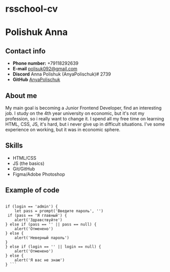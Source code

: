 # rsschool-cv

# Polishuk Anna

## Contact info

* **Phone number:** +79118292639
* **E-mail** polisuk092@gmail.com
* **Discord** Anna Polishuk (AnyaPolischuk)\# 2739
* **GitHub** [AnyaPolischuk](https://github.com/AnyaPolischuk)

## About me
My main goal is becoming a Junior Frontend Developer, find an interesting job. I study on the 4th year university on economic, but it's not my profession, so i really want to change it. I spend all my free time on learning HTML, CSS, JS, it's hard, but i never give up in difficult situations. I've some experience on working, but it was in economic sphere.

## Skills
* HTML/CSS
* JS (the basics)
* Git/GitHub
* Figma/Adobe Photoshop

## Example of code 
``` let login = prompt('Кто там?', '')

if (login == 'admin') {
    let pass = prompt('Введите пароль', '')
 if (pass == 'Я главный') {
    alert('Здравствуйте')
} else if (pass == '' || pass == null) {
    alert('Отменено')
} else {
    alert('Неверный пароль')
}
} else if (login == '' || login == null) {
    alert('Отменено') 
} else {
    alert('Я вас не знаю')
} ```
